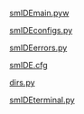 <p><a href = "https://github.com/Anton-Chernyshov/smallIDE/blob/main/smIDEmain.pyw">smIDEmain.pyw</a></p>
<p><a href = "https://github.com/Anton-Chernyshov/smallIDE/blob/main/smIDEconfigs.py">smIDEconfigs.py</a></p>
<p><a href = "https://github.com/Anton-Chernyshov/smallIDE/blob/main/smIDEerrors.py">smIDEerrors.py</a></p>
<p><a href = "https://github.com/Anton-Chernyshov/smallIDE/blob/main/smIDE.cfg">smIDE.cfg</a></p>
<p><a href = "https://github.com/Anton-Chernyshov/smallIDE/blob/main/dirs.py">dirs.py</a></p>
<p><a href = "https://github.com/Anton-Chernyshov/smallIDE/blob/main/smIDEterminal.py">smIDEterminal.py</a></p>
